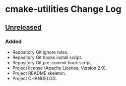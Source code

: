 # cmake-utilities Change Log

## [Unreleased](https://github.com/apcountryman/cmake-utilities/compare/master...develop)
### Added
- Repository Git ignore rules.
- Repository Git hooks install script.
- Repository Git pre-commit hook script.
- Project license (Apache License, Version 2.0).
- Project README skeleton.
- Project CHANGELOG.
